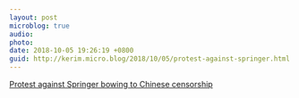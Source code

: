 ```yaml
---
layout: post
microblog: true
audio: 
photo: 
date: 2018-10-05 19:26:19 +0800
guid: http://kerim.micro.blog/2018/10/05/protest-against-springer.html
---
```

[Protest against Springer bowing to Chinese censorship](http://u.osu.edu/mclc/2018/10/04/protest-against-springer-bowing-to-censorship/)

